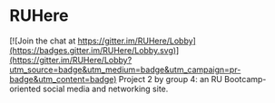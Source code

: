 # RUHere

[![Join the chat at https://gitter.im/RUHere/Lobby](https://badges.gitter.im/RUHere/Lobby.svg)](https://gitter.im/RUHere/Lobby?utm_source=badge&utm_medium=badge&utm_campaign=pr-badge&utm_content=badge)
Project 2 by group 4: an RU Bootcamp-oriented social media and networking site.
